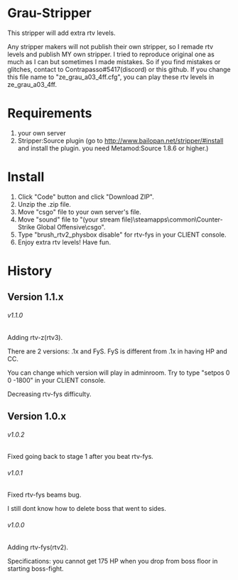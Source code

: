 # Grau-Stripper
This stripper will add extra rtv levels.

Any stripper makers will not publish their own stripper, so I remade rtv levels and publish MY own stripper.
I tried to reproduce original one as much as I can but sometimes I made mistakes.
So if you find mistakes or glitches, contact to Contrapasso#5417(discord) or this github.
If you change this file name to "ze_grau_a03_4ff.cfg", you can play these rtv levels in ze_grau_a03_4ff.

# Requirements
1. your own server
2. Stripper:Source plugin (go to http://www.bailopan.net/stripper/#install and install the plugin. you need Metamod:Source 1.8.6 or higher.)

# Install
1. Click "Code" button and click "Download ZIP".
2. Unzip the .zip file.
3. Move "csgo" file to your own server's file.
4. Move "sound" file to "(your stream file)\steamapps\common\Counter-Strike Global Offensive\csgo".
5. Type "brush_rtv2_physbox disable" for rtv-fys in your CLIENT console.
6. Enjoy extra rtv levels! Have fun.

# History
## Version 1.1.x
###### v1.1.0
Adding rtv-z(rtv3).

There are 2 versions: .1x and FyS. FyS is different from .1x in having HP and CC.

You can change which version will play in adminroom. Try to type "setpos 0 0 -1800" in your CLIENT console.

Decreasing rtv-fys difficulty.

## Version 1.0.x
###### v1.0.2
Fixed going back to stage 1 after you beat rtv-fys.

###### v1.0.1
Fixed rtv-fys beams bug.

I still dont know how to delete boss that went to sides.

###### v1.0.0
Adding rtv-fys(rtv2).

Specifications: you cannot get 175 HP when you drop from boss floor in starting boss-fight.
